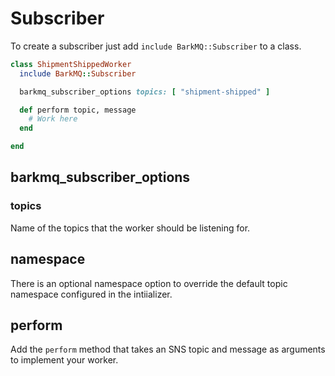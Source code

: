 # Subscriber
To create a subscriber just add `include BarkMQ::Subscriber` to a class.

```ruby
class ShipmentShippedWorker
  include BarkMQ::Subscriber

  barkmq_subscriber_options topics: [ "shipment-shipped" ]

  def perform topic, message
    # Work here
  end

end
```

## barkmq_subscriber_options

### topics
Name of the topics that the worker should be listening for.

## namespace
There is an optional namespace option to override the default topic namespace configured in the intiializer.

## perform
Add the `perform` method that takes an SNS topic and message as arguments to implement your worker.
